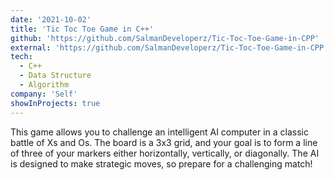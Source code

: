 ```yaml
---
date: '2021-10-02'
title: 'Tic Toc Toe Game in C++'
github: 'https://github.com/SalmanDeveloperz/Tic-Toc-Toe-Game-in-CPP'
external: 'https://github.com/SalmanDeveloperz/Tic-Toc-Toe-Game-in-CPP'
tech:
  - C++
  - Data Structure
  - Algorithm
company: 'Self'
showInProjects: true
---
```


This game allows you to challenge an intelligent AI computer in a classic battle of Xs and Os. The board is a 3x3 grid, and your goal is to form a line of three of your markers either horizontally, vertically, or diagonally. The AI is designed to make strategic moves, so prepare for a challenging match!